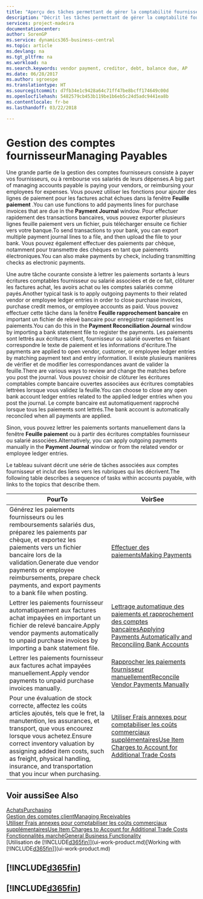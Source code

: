 ```yaml
---
title: "Aperçu des tâches permettant de gérer la comptabilité fournisseur| Microsoft Docs"
description: "Décrit les tâches permettant de gérer la comptabilité fournisseur, par exemple, le paiement des créditeurs ou le lettrage de paiements sortants dans la comptabilité pour clôturer des factures ou des avoirs."
services: project-madeira
documentationcenter: 
author: SorenGP
ms.service: dynamics365-business-central
ms.topic: article
ms.devlang: na
ms.tgt_pltfrm: na
ms.workload: na
ms.search.keywords: vendor payment, creditor, debt, balance due, AP
ms.date: 06/28/2017
ms.author: sgroespe
ms.translationtype: HT
ms.sourcegitcommit: d7fb34e1c9428a64c71ff47be8bcff174649c00d
ms.openlocfilehash: 5482579cb453b119be1b6eb5c24d5adc9441ea8b
ms.contentlocale: fr-be
ms.lasthandoff: 03/22/2018

---
```

# <a name="managing-payables"></a><span data-ttu-id="6de32-103">Gestion des comptes fournisseur</span><span class="sxs-lookup"><span data-stu-id="6de32-103">Managing Payables</span></span>
<span data-ttu-id="6de32-104">Une grande partie de la gestion des comptes fournisseurs consiste à payer vos fournisseurs, ou à rembourse vos salariés de leurs dépenses.</span><span class="sxs-lookup"><span data-stu-id="6de32-104">A big part of managing accounts payable is paying your vendors, or reimbursing your employees for expenses.</span></span> <span data-ttu-id="6de32-105">Vous pouvez utiliser les fonctions pour ajouter des lignes de paiement pour les factures achat échues dans la fenêtre **Feuille paiement** .</span><span class="sxs-lookup"><span data-stu-id="6de32-105">You can use functions to add payments lines for purchase invoices that are due in the **Payment Journal** window.</span></span> <span data-ttu-id="6de32-106">Pour effectuer rapidement des transactions bancaires, vous pouvez exporter plusieurs lignes feuille paiement vers un fichier, puis télécharger ensuite ce fichier vers votre banque.</span><span class="sxs-lookup"><span data-stu-id="6de32-106">To send transactions to your bank, you can export multiple payment journal lines to a file, and then upload the file to your bank.</span></span> <span data-ttu-id="6de32-107">Vous pouvez également effectuer des paiements par chèque, notamment pour transmettre des chèques en tant que paiements électroniques.</span><span class="sxs-lookup"><span data-stu-id="6de32-107">You can also make payments by check, including transmitting checks as electronic payments.</span></span>

<span data-ttu-id="6de32-108">Une autre tâche courante consiste à lettrer les paiements sortants à leurs écritures comptables fournisseur ou salarié associées et de ce fait, clôturer les factures achat, les avoirs achat ou les comptes salariés comme payés.</span><span class="sxs-lookup"><span data-stu-id="6de32-108">Another typical task is to apply outgoing payments to their related vendor or employee ledger entries in order to close purchase invoices, purchase credit memos, or employee accounts as paid.</span></span> <span data-ttu-id="6de32-109">Vous pouvez effectuer cette tâche dans la fenêtre **Feuille rapprochement bancaire** en important un fichier de relevé bancaire pour enregistrer rapidement les paiements.</span><span class="sxs-lookup"><span data-stu-id="6de32-109">You can do this in the **Payment Reconciliation Journal** window by importing a bank statement file to register the payments.</span></span> <span data-ttu-id="6de32-110">Les paiements sont lettrés aux écritures client, fournisseur ou salarié ouvertes en faisant correspondre le texte de paiement et les informations d'écriture.</span><span class="sxs-lookup"><span data-stu-id="6de32-110">The payments are applied to open vendor, customer, or employee ledger entries by matching payment text and entry information.</span></span> <span data-ttu-id="6de32-111">Il existe plusieurs manières de vérifier et de modifier les correspondances avant de valider la feuille.</span><span class="sxs-lookup"><span data-stu-id="6de32-111">There are various ways to review and change the matches before you post the journal.</span></span> <span data-ttu-id="6de32-112">Vous pouvez choisir de clôturer les écritures comptables compte bancaire ouvertes associées aux écritures comptables lettrées lorsque vous validez la feuille.</span><span class="sxs-lookup"><span data-stu-id="6de32-112">You can choose to close any open bank account ledger entries related to the applied ledger entries when you post the journal.</span></span> <span data-ttu-id="6de32-113">Le compte bancaire est automatiquement rapproché lorsque tous les paiements sont lettrés.</span><span class="sxs-lookup"><span data-stu-id="6de32-113">The bank account is automatically reconciled when all payments are applied.</span></span>

<span data-ttu-id="6de32-114">Sinon, vous pouvez lettrer les paiements sortants manuellement dans la fenêtre **Feuille paiement** ou à partir des écritures comptables fournisseur ou salarié associées.</span><span class="sxs-lookup"><span data-stu-id="6de32-114">Alternatively, you can apply outgoing payments manually in the **Payment Journal** window or from the related vendor or employee ledger entries.</span></span>

<span data-ttu-id="6de32-115">Le tableau suivant décrit une série de tâches associées aux comptes fournisseur et inclut des liens vers les rubriques qui les décrivent.</span><span class="sxs-lookup"><span data-stu-id="6de32-115">The following table describes a sequence of tasks within accounts payable, with links to the topics that describe them.</span></span>

| <span data-ttu-id="6de32-116">Pour</span><span class="sxs-lookup"><span data-stu-id="6de32-116">To</span></span> | <span data-ttu-id="6de32-117">Voir</span><span class="sxs-lookup"><span data-stu-id="6de32-117">See</span></span> |
| --- | --- |
| <span data-ttu-id="6de32-118">Générez les paiements fournisseurs ou les remboursements salariés dus, préparez les paiements par chèque, et exportez les paiements vers un fichier bancaire lors de la validation.</span><span class="sxs-lookup"><span data-stu-id="6de32-118">Generate due vendor payments or employee reimbursements, prepare check payments, and export payments to a bank file when posting.</span></span> |[<span data-ttu-id="6de32-119">Effectuer des paiements</span><span class="sxs-lookup"><span data-stu-id="6de32-119">Making Payments</span></span>](payables-make-payments.md) |
| <span data-ttu-id="6de32-120">Lettrer les paiements fournisseur automatiquement aux factures achat impayées en important un fichier de relevé bancaire.</span><span class="sxs-lookup"><span data-stu-id="6de32-120">Apply vendor payments automatically to unpaid purchase invoices by importing a bank statement file.</span></span> |[<span data-ttu-id="6de32-121">Lettrage automatique des paiements et rapprochement des comptes bancaires</span><span class="sxs-lookup"><span data-stu-id="6de32-121">Applying Payments Automatically and Reconciling Bank Accounts</span></span>](receivables-apply-payments-auto-reconcile-bank-accounts.md) |
| <span data-ttu-id="6de32-122">Lettrer les paiements fournisseur aux factures achat impayées manuellement.</span><span class="sxs-lookup"><span data-stu-id="6de32-122">Apply vendor payments to unpaid purchase invoices manually.</span></span> |[<span data-ttu-id="6de32-123">Rapprocher les paiements fournisseur manuellement</span><span class="sxs-lookup"><span data-stu-id="6de32-123">Reconcile Vendor Payments Manually</span></span>](payables-how-apply-purchase-transactions-manually.md) |
|<span data-ttu-id="6de32-124">Pour une évaluation de stock correcte, affectez les coûts articles ajoutés, tels que le fret, la manutention, les assurances, et transport, que vous encourez lorsque vous achetez.</span><span class="sxs-lookup"><span data-stu-id="6de32-124">Ensure correct inventory valuation by assigning added item costs, such as freight, physical handling, insurance, and transportation that you incur when purchasing.</span></span>|[<span data-ttu-id="6de32-125">Utiliser Frais annexes pour comptabiliser les coûts commerciaux supplémentaires</span><span class="sxs-lookup"><span data-stu-id="6de32-125">Use Item Charges to Account for Additional Trade Costs</span></span>](payables-how-assign-item-charges.md)|

## <a name="see-also"></a><span data-ttu-id="6de32-126">Voir aussi</span><span class="sxs-lookup"><span data-stu-id="6de32-126">See Also</span></span>
[<span data-ttu-id="6de32-127">Achats</span><span class="sxs-lookup"><span data-stu-id="6de32-127">Purchasing</span></span>](purchasing-manage-purchasing.md)  
[<span data-ttu-id="6de32-128">Gestion des comptes client</span><span class="sxs-lookup"><span data-stu-id="6de32-128">Managing Receivables</span></span>](receivables-manage-receivables.md)  
[<span data-ttu-id="6de32-129">Utiliser Frais annexes pour comptabiliser les coûts commerciaux supplémentaires</span><span class="sxs-lookup"><span data-stu-id="6de32-129">Use Item Charges to Account for Additional Trade Costs</span></span>](payables-how-assign-item-charges.md)  
[<span data-ttu-id="6de32-130">Fonctionnalités marché</span><span class="sxs-lookup"><span data-stu-id="6de32-130">General Business Functionality</span></span>](ui-across-business-areas.md)  
<span data-ttu-id="6de32-131">[Utilisation de [!INCLUDE[d365fin](includes/d365fin_md.md)]](ui-work-product.md)</span><span class="sxs-lookup"><span data-stu-id="6de32-131">[Working with [!INCLUDE[d365fin](includes/d365fin_md.md)]](ui-work-product.md)</span></span>

## [!INCLUDE[d365fin](includes/free_trial_md.md)]  
## [!INCLUDE[d365fin](includes/training_link_md.md)]

